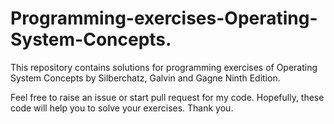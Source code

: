 # Programming-exercises-Operating-System-Concepts. 

This repository contains solutions for programming exercises of Operating System Concepts by Silberchatz, Galvin and 
Gagne Ninth Edition. 

Feel free to raise an issue or start pull request for my code. Hopefully, these code will help you to solve your exercises. Thank you. 
